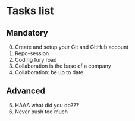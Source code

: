 # Tasks list
## Mandatory
0. Create and setup your Git and GitHub account
1. Repo-session
2. Coding fury road
3. Collaboration is the base of a company
4. Collaboration: be up to date
## Advanced
5. HAAA what did you do???
6. Never push too much
